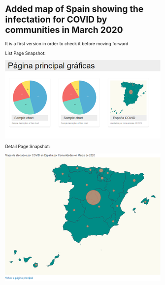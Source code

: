 # Added map of Spain showing the infectation for COVID by communities in March 2020

It is a first version in order to check it before moving forward

List Page Snapshot:

![Alt text](https://github.com/Lemoncode/charts/blob/snapshots/ListPage.bmp?raw=true)

Detail Page Snapshot:

![Alt text](https://github.com/Lemoncode/charts/blob/snapshots/DetailPage.bmp?raw=true)
